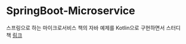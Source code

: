 # SpringBoot-Microservice

스프링으로 하는 마이크로서비스 책의 자바 예제를 Kotlin으로 구현하면서 스터디  
책 [링크](http://book.interpark.com/product/BookDisplay.do?_method=detail&sc.prdNo=343529838&gclid=Cj0KCQjws-OEBhCkARIsAPhOkIYV1w5g0S0sdfQBdl4EXlCMRRxLid08OHie_2azZ8bR2675YcvH9lQaAkASEALw_wcB)
